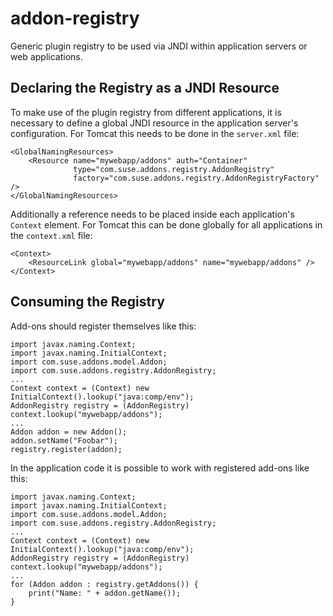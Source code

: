 # addon-registry

Generic plugin registry to be used via JNDI within application servers or web applications.

## Declaring the Registry as a JNDI Resource

To make use of the plugin registry from different applications, it is necessary to define a global JNDI resource 
in the application server's configuration. For Tomcat this needs to be done in the `server.xml` file:

    <GlobalNamingResources>
        <Resource name="mywebapp/addons" auth="Container"
                  type="com.suse.addons.registry.AddonRegistry"
                  factory="com.suse.addons.registry.AddonRegistryFactory" />
    </GlobalNamingResources>

Additionally a reference needs to be placed inside each application's `Context` element. For Tomcat this can be
done globally for all applications in the `context.xml` file:

    <Context>
        <ResourceLink global="mywebapp/addons" name="mywebapp/addons" />
    </Context>

## Consuming the Registry

Add-ons should register themselves like this:

    import javax.naming.Context;
    import javax.naming.InitialContext;
    import com.suse.addons.model.Addon;
    import com.suse.addons.registry.AddonRegistry;
    ...
    Context context = (Context) new InitialContext().lookup("java:comp/env");
    AddonRegistry registry = (AddonRegistry) context.lookup("mywebapp/addons");
    ...
    Addon addon = new Addon();
    addon.setName("Foobar");
    registry.register(addon);

In the application code it is possible to work with registered add-ons like this:

    import javax.naming.Context;
    import javax.naming.InitialContext;
    import com.suse.addons.model.Addon;
    import com.suse.addons.registry.AddonRegistry;
    ...
    Context context = (Context) new InitialContext().lookup("java:comp/env");
    AddonRegistry registry = (AddonRegistry) context.lookup("mywebapp/addons");
    ...
    for (Addon addon : registry.getAddons()) {
        print("Name: " + addon.getName());
    }
